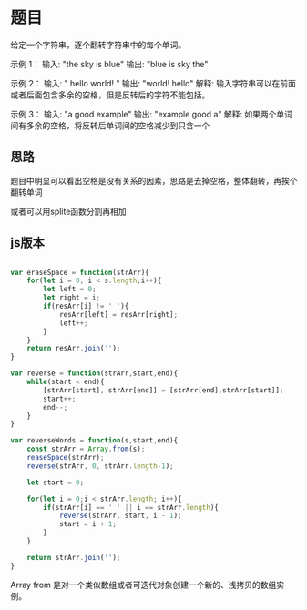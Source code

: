 # 题目

给定一个字符串，逐个翻转字符串中的每个单词。

示例 1：
输入: "the sky is blue"
输出: "blue is sky the"

示例 2：
输入: "  hello world!  "
输出: "world! hello"
解释: 输入字符串可以在前面或者后面包含多余的空格，但是反转后的字符不能包括。

示例 3：
输入: "a good   example"
输出: "example good a"
解释: 如果两个单词间有多余的空格，将反转后单词间的空格减少到只含一个

## 思路

题目中明显可以看出空格是没有关系的因素，思路是去掉空格，整体翻转，再挨个翻转单词

或者可以用splite函数分割再相加

## js版本

~~~JavaScript

var eraseSpace = function(strArr){
    for(let i = 0; i < s.length;i++){
        let left = 0;
        let right = i;
        if(resArr[i] != ' '){
            resArr[left] = resArr[right];
            left++;
        }
    }
    return resArr.join('');
}

var reverse = function(strArr,start,end){
    while(start < end){
        [strArr[start], strArr[end]] = [strArr[end],strArr[start]];
        start++;
        end--;
    }
}

var reverseWords = function(s,start,end){
    const strArr = Array.from(s);
    reaseSpace(strArr);
    reverse(strArr, 0, strArr.length-1);

    let start = 0;

    for(let i = 0;i < strArr.length; i++){
        if(strArr[i] == ' ' || i == strArr.length){
            reverse(strArr, start, i - 1);
            start = i + 1;
        }
    }

    return strArr.join('');
}
~~~

Array from 是对一个类似数组或者可迭代对象创建一个新的、浅拷贝的数组实例。

